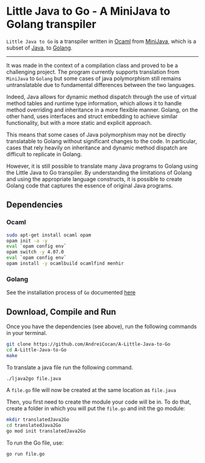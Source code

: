 # Little Java to Go - A MiniJava to Golang transpiler

`Little Java to Go` is a transpiler written in [Ocaml](https://ocaml.org) from [MiniJava](https://www.cambridge.org/resources/052182060X/), which is a subset of [Java](https://en.wikipedia.org/wiki/Java_%28programming_language%29), to [Golang](https://go.dev).

---
It was made in the context of a compilation class and proved to be a challenging project.
The program currently supports translation from `MiniJava` to `Golang` but some cases of java polymorphism still remains untranslatable due to fundamental differences between the two languages. 

Indeed, Java allows for dynamic method dispatch through the use of virtual method tables and runtime type information, which allows it to handle method overriding and inheritance in a more flexible manner. Golang, on the other hand, uses interfaces and struct embedding to achieve similar functionality, but with a more static and explicit approach.

This means that some cases of Java polymorphism may not be directly translatable to Golang without significant changes to the code. In particular, cases that rely heavily on inheritance and dynamic method dispatch are difficult to replicate in Golang.

However, it is still possible to translate many Java programs to Golang using the Little Java to Go transpiler. By understanding the limitations of Golang and using the appropriate language constructs, it is possible to create Golang code that captures the essence of original Java programs.

## Dependencies
### Ocaml 
```bash
sudo apt-get install ocaml opam
opam init -a -y
eval `opam config env`
opam switch -y 4.07.0
eval `opam config env`
opam install -y ocamlbuild ocamlfind menhir
```
### Golang
See the installation process of `Go` documented [here](https://go.dev/doc/install) 

## Download, Compile and Run
Once you have the dependencies (see above), run the following commands in your terminal.
```bash
git clone https://github.com/AndreiCocan/A-Little-Java-to-Go
cd A-Little-Java-to-Go
make
```
To translate a java file run the following command.
```bash
./ljava2go file.java
```
A `file.go` file will now be created at the same location as `file.java`

Then, you first need to create the module your code will be in. To do that, create a folder in which you will put the `file.go` and init the go module:
```bash
mkdir translatedJava2Go
cd translatedJava2Go
go mod init translatedJava2Go
```
To run the Go file, use:
```bash
go run file.go
```
